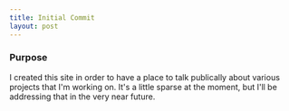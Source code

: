 ```yaml
---
title: Initial Commit
layout: post
---
```



### Purpose

I created this site in order to have a place to talk publically about various projects that I'm working on.
It's a little sparse at the moment, but I'll be addressing that in the very near future.